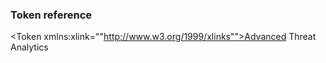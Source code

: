 ### Token reference
<Token xmlns:xlink=""http://www.w3.org/1999/xlinks"">Advanced Threat Analytics</Token>
